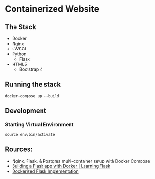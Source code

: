 # Containerized Website

## The Stack
- Docker
- Nginx
- uWSGI
- Python
  - Flask
- HTML5
  - Bootstrap 4

## Running the stack
``docker-compose up --build``

## Development
### Starting Virtual Environment
``source env/bin/activate``

## Rources:  
- [Nginx, Flask, & Postgres multi-container setup with Docker Compose](http://www.ameyalokare.com/docker/2017/09/20/nginx-flask-postgres-docker-compose.html)  
- [Building a Flask app with Docker | Learning Flask](https://pythonise.com/series/learning-flask/building-a-flask-app-with-docker-compose)  
- [Dockerized Flask Implementation](https://github.com/Radu-Raicea/Dockerized-Flask)
